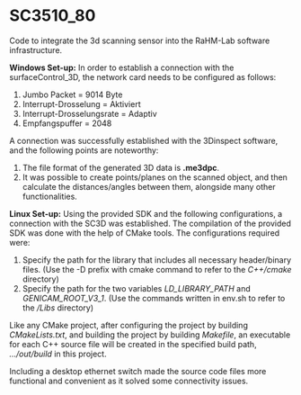 # SC3510_80
Code to integrate the 3d scanning sensor into the RaHM-Lab software infrastructure.

**Windows Set-up:**
In order to establish a connection with the surfaceControl_3D, the network card needs to be configured as follows:
1) Jumbo Packet = 9014 Byte
2) Interrupt-Drosselung = Aktiviert
3) Interrupt-Drosselungsrate =  Adaptiv
4) Empfangspuffer = 2048

A connection was successfully established with the 3Dinspect software, and the following points are noteworthy:
1) The file format of the generated 3D data is **.me3dpc**.
2) It was possible to create points/planes on the scanned object, and then calculate the distances/angles between them, alongside many other functionalities. 


**Linux Set-up:**
Using the provided SDK and the following configurations, a connection with the SC3D was established. The compilation of the provided SDK was done with the help of CMake tools. The configurations required were:

  1) Specify the path for the library that includes all necessary header/binary files. (Use the -D prefix with cmake command to refer to the _C++/cmake_        directory)
  2) Specify the path for the two variables _LD_LIBRARY_PATH_ and _GENICAM_ROOT_V3_1_. (Use the commands written in env.sh to refer to the _/Libs_              directory)

Like any CMake project, after configuring the project by building _CMakeLists.txt_, and building the project by building _Makefile_, an executable for each C++ source file will be created in the specified build path, _.../out/build_ in this project.

Including a desktop ethernet switch made the source code files more functional and convenient as it solved some connectivity issues.  
